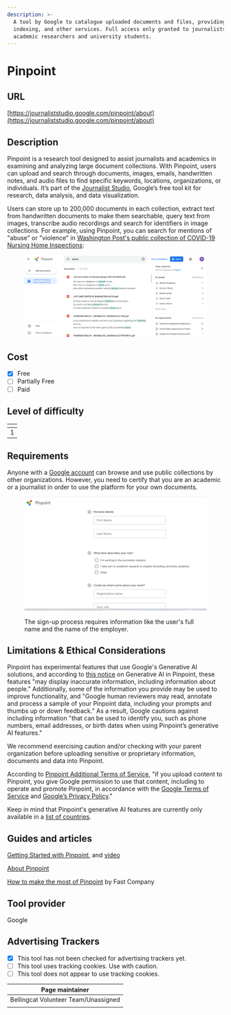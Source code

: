 ```yaml
---
description: >-
  A tool by Google to catalogue uploaded documents and files, providing OCR,
  indexing, and other services. Full access only granted to journalists,
  academic researchers and university students.
---
```


# Pinpoint

## URL

[https://journaliststudio.google.com/pinpoint/about](https://journaliststudio.google.com/pinpoint/about)

## Description

Pinpoint is a research tool designed to assist journalists and academics in examining and analyzing large document collections. With Pinpoint, users can upload and search through documents, images, emails, handwritten notes, and audio files to find specific keywords, locations, organizations, or individuals. It’s part of the [Journalist Studio](https://journaliststudio.google.com/), Google’s free tool kit for research, data analysis, and data visualization.

Users can store up to 200,000 documents in each collection, extract text from handwritten documents to make them searchable, query text from images, transcribe audio recordings and search for identifiers in image collections. For example, using Pinpoint, you can search for mentions of "abuse" or "violence" in [Washington Post's public collection of COVID-19 Nursing Home Inspections](https://journaliststudio.google.com/pinpoint/search?collection=989c939c11b20432):

<figure><img src=".gitbook/assets/image.png" alt=""><figcaption></figcaption></figure>

## Cost

* [x] Free
* [ ] Partially Free
* [ ] Paid

## Level of difficulty

<table><thead><tr><th data-type="rating" data-max="5"></th></tr></thead><tbody><tr><td>1</td></tr></tbody></table>

## Requirements

Anyone with a [Google account](https://support.google.com/pinpoint/answer/11948321?hl=en) can browse and use public collections by other organizations. However, you need to certify that you are an academic or a journalist in order to use the platform for your own documents.

<figure><img src=".gitbook/assets/image (1).png" alt=""><figcaption><p>The sign-up process requires information like the user's full name and the name of the employer.</p></figcaption></figure>

## Limitations & Ethical Considerations

Pinpoint has experimental features that use Google's Generative AI solutions, and according to [this notice](https://support.google.com/pinpoint/answer/14338615?hl=en) on Generative AI in Pinpoint, these features "may display inaccurate information, including information about people." Additionally, some of the information you provide may be used to improve functionality, and "Google human reviewers may read, annotate and process a sample of your Pinpoint data, including your prompts and thumbs up or down feedback." As a result, Google cautions against including information "that can be used to identify you, such as phone numbers, email addresses, or birth dates when using Pinpoint’s generative AI features."&#x20;

We recommend exercising caution and/or checking with your parent organization before uploading sensitive or proprietary information, documents and data into Pinpoint.

According to [Pinpoint Additional Terms of Service](https://support.google.com/pinpoint/answer/13071911?hl=en), "if you upload content to Pinpoint, you give Google permission to use that content, including to operate and promote Pinpoint, in accordance with the [Google Terms of Service](https://policies.google.com/terms) and [Google’s Privacy Policy](https://policies.google.com/privacy)."&#x20;

Keep in mind that Pinpoint's generative AI features are currently only available in a [list of countries](https://support.google.com/pinpoint/answer/14338615?hl=en#support\_countries).&#x20;

## Guides and articles

[Getting Started with Pinpoint](https://journaliststudio.google.com/pinpoint/getting-started), and [video ](https://newsinitiative.withgoogle.com/resources/trainings/pinpoint/video-getting-started-with-pinpoint/)

[About Pinpoint](https://support.google.com/pinpoint/answer/11948320?hl=en)

[How to make the most of Pinpoint](https://www.fastcompany.com/90841519/how-to-make-the-most-of-pinpoint-part-of-googles-toolkit-for-journalists) by Fast Company

## Tool provider

Google

## Advertising Trackers

* [x] This tool has not been checked for advertising trackers yet.
* [ ] This tool uses tracking cookies. Use with caution.
* [ ] This tool does not appear to use tracking cookies.

| Page maintainer                      |
| ------------------------------------ |
| Bellingcat Volunteer Team/Unassigned |
|                                      |
